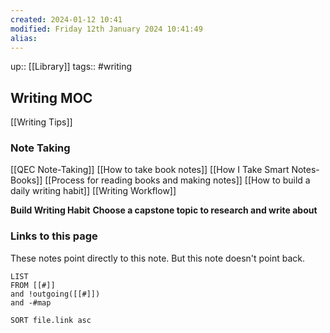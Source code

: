 ```yaml
---
created: 2024-01-12 10:41
modified: Friday 12th January 2024 10:41:49
alias:
---
```

up::  [[Library]]
tags:: #writing

## Writing MOC

[[Writing Tips]]

### Note Taking
[[QEC Note-Taking]]
[[How to take book notes]]
[[How I Take Smart Notes- Books]]
[[Process for reading books and making notes]]
[[How to build a daily writing habit]]
[[Writing Workflow]]

**Build Writing Habit**
**Choose a capstone topic to research and write about**


### Links to this page
These notes point directly to this note. But this note doesn't point back.
```dataview
LIST
FROM [[#]]
and !outgoing([[#]])
and -#map

SORT file.link asc
```
